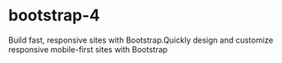# bootstrap-4
Build fast, responsive sites with Bootstrap.Quickly design and customize responsive mobile-first sites with Bootstrap

